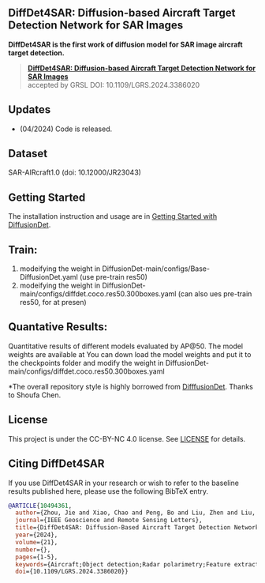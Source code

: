 ## DiffDet4SAR: Diffusion-based Aircraft Target Detection Network for SAR Images

**DiffDet4SAR is the first work of diffusion model for SAR image aircraft target detection.**




> [**DiffDet4SAR: Diffusion-based Aircraft Target Detection Network for SAR Images**](https://arxiv.org/abs/2404.03595)               
accepted by GRSL DOI: 10.1109/LGRS.2024.3386020

## Updates
- (04/2024) Code is released.

## Dataset
SAR-AIRcraft1.0 (doi: 10.12000/JR23043)



## Getting Started

The installation instruction and usage are in [Getting Started with DiffusionDet](GETTING_STARTED.md).

## Train:
1. modeifying the weight in DiffusionDet-main/configs/Base-DiffusionDet.yaml (use pre-train res50)
2.  modeifying the weight in DiffusionDet-main/configs/diffdet.coco.res50.300boxes.yaml (can also ues pre-train res50, for at presen)

## Quantative Results:
Quantitative results of different models evaluated by AP@50. The model weights are available at  You can down load the model weights and put it to the checkpoints folder and modify the weight in DiffusionDet-main/configs/diffdet.coco.res50.300boxes.yaml


*The overall repository style is highly borrowed from [DifffusionDet](https://github.com/ShoufaChen/DiffusionDet). Thanks to Shoufa Chen.

## License

This project is under the CC-BY-NC 4.0 license. See [LICENSE](LICENSE) for details.


## Citing DiffDet4SAR

If you use DiffDet4SAR in your research or wish to refer to the baseline results published here, please use the following BibTeX entry.

```BibTeX
@ARTICLE{10494361,
  author={Zhou, Jie and Xiao, Chao and Peng, Bo and Liu, Zhen and Liu, Li and Liu, Yongxiang and Li, Xiang},
  journal={IEEE Geoscience and Remote Sensing Letters}, 
  title={DiffDet4SAR: Diffusion-Based Aircraft Target Detection Network for SAR Images}, 
  year={2024},
  volume={21},
  number={},
  pages={1-5},
  keywords={Aircraft;Object detection;Radar polarimetry;Feature extraction;Scattering;Noise;Convolution;Aircraft target detection;diffusion model;synthetic aperture radar (SAR)},
  doi={10.1109/LGRS.2024.3386020}}

```
